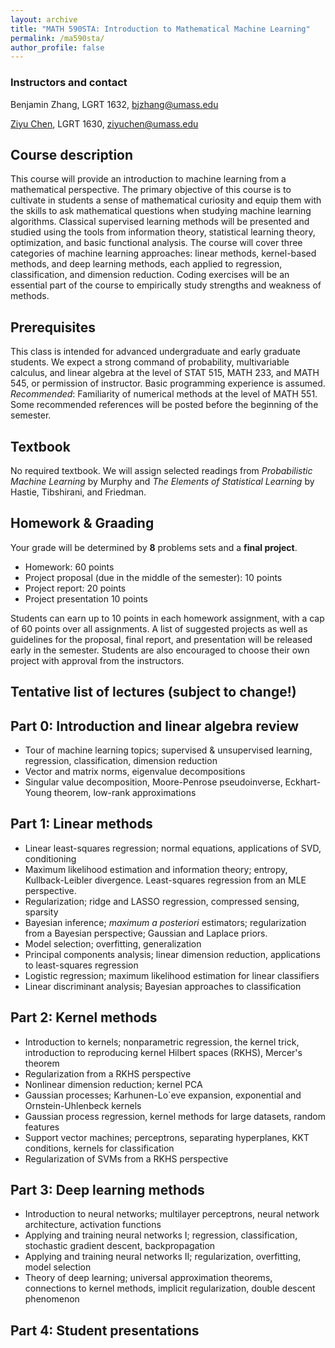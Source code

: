 ```yaml
---
layout: archive
title: "MATH 590STA: Introduction to Mathematical Machine Learning"
permalink: /ma590sta/
author_profile: false
---
```


<!-- {% include base_path %}
 -->
### Instructors and contact
Benjamin Zhang, LGRT 1632, bjzhang@umass.edu

[Ziyu Chen](https://sites.google.com/view/ziyu-chen), LGRT 1630, ziyuchen@umass.edu


## Course description

This course will provide an introduction to machine learning from a mathematical perspective. The primary objective of this course is to cultivate in students a sense of mathematical curiosity and equip them with the skills to ask mathematical questions when studying machine learning algorithms. Classical supervised learning methods will be presented and studied using the tools from information theory, statistical learning theory, optimization, and basic functional analysis. The course will cover three categories of machine learning approaches: linear methods, kernel-based methods, and deep learning methods, each applied to regression, classification, and dimension reduction. Coding exercises will be an essential part of the course to empirically study  strengths and weakness of methods. 

## Prerequisites
This class is intended for advanced undergraduate and early graduate students. We expect a strong command of probability, multivariable calculus, and linear algebra at the level of STAT 515, MATH 233, and MATH 545, or permission of instructor. Basic programming experience is assumed. *Recommended*: Familiarity of numerical methods at the level of MATH 551. Some recommended references will be posted before the beginning of the semester. 

## Textbook 
No required textbook. We will assign selected readings from *Probabilistic Machine Learning* by Murphy and *The Elements of Statistical Learning* by Hastie, Tibshirani, and Friedman. 

## Homework & Graading
Your grade will be determined by **8** problems sets and a **final project**. 
- Homework: 60 points
- Project proposal (due in the middle of the semester): 10 points
- Project report: 20 points
- Project presentation 10 points

Students can earn up to 10 points in each homework assignment, with a cap of 60 points over all assignments. A list of suggested projects as well as guidelines for the proposal, final report, and presentation will be released early in the semester. Students are also encouraged to choose their own project with approval from the instructors.


## Tentative list of lectures (subject to change!)

## Part 0: Introduction and linear algebra review
- Tour of machine learning topics; supervised & unsupervised learning, regression, classification, dimension reduction
- Vector and matrix norms, eigenvalue decompositions
- Singular value decomposition, Moore-Penrose pseudoinverse, Eckhart-Young theorem, low-rank approximations

## Part 1: Linear methods

- Linear least-squares regression; normal equations, applications of SVD, conditioning
- Maximum likelihood estimation and information theory; entropy, Kullback-Leibler divergence. Least-squares regression from an MLE perspective. 
- Regularization; ridge and LASSO regression, compressed sensing, sparsity
- Bayesian inference; *maximum a posteriori* estimators; regularization from a Bayesian perspective; Gaussian and Laplace priors. 
- Model selection; overfitting, generalization
- Principal components analysis; linear dimension reduction, applications to least-squares regression
- Logistic regression; maximum likelihood estimation for linear classifiers
- Linear discriminant analysis; Bayesian approaches to classification
     



## Part 2: Kernel methods

- Introduction to kernels; nonparametric regression, the kernel trick, introduction to reproducing kernel Hilbert spaces (RKHS), Mercer's theorem
- Regularization from a RKHS perspective
- Nonlinear dimension reduction; kernel PCA
- Gaussian processes; Karhunen-Lo\`eve expansion, exponential and Ornstein-Uhlenbeck kernels
- Gaussian process regression, kernel methods for large datasets, random features
- Support vector machines; perceptrons, separating hyperplanes, KKT conditions, kernels for classification
- Regularization of SVMs from a RKHS perspective

## Part 3: Deep learning methods

 - Introduction to neural networks; multilayer perceptrons, neural network architecture, activation functions
- Applying and training neural networks I; regression, classification, stochastic gradient descent, backpropagation
- Applying and training neural networks II; regularization, overfitting, model selection      
- Theory of deep learning; universal approximation theorems, connections to kernel methods, implicit regularization, double descent phenomenon
<!-- 
\item \textbf{Lecture 22:} Theory of deep learning II; connections to kernel methods, neural tangent kernel

\item \textbf{Lecture 23:} Theory of deep learning III; implicit regularization, double descent phenomenon -->

## Part 4: Student presentations









<!-- {% for post in site.teaching reversed %}
  {% include archive-single.html %} -->
<!-- {% endfor %}
 -->